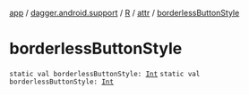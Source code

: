 [app](../../../index.md) / [dagger.android.support](../../index.md) / [R](../index.md) / [attr](index.md) / [borderlessButtonStyle](./borderless-button-style.md)

# borderlessButtonStyle

`static val borderlessButtonStyle: `[`Int`](https://kotlinlang.org/api/latest/jvm/stdlib/kotlin/-int/index.html)
`static val borderlessButtonStyle: `[`Int`](https://kotlinlang.org/api/latest/jvm/stdlib/kotlin/-int/index.html)